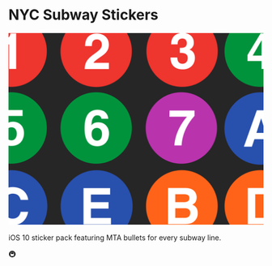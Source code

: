 # NYC Subway Stickers

![App Store Icon](png/icons/icon.png)

iOS 10 sticker pack featuring MTA bullets for every subway line.

:metro:
